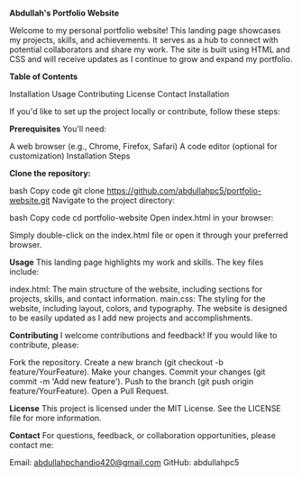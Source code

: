 **Abdullah's Portfolio Website**

Welcome to my personal portfolio website! This landing page showcases my projects, skills, and achievements. It serves as a hub to connect with potential collaborators and share my work. The site is built using HTML and CSS and will receive updates as I continue to grow and expand my portfolio.

**Table of Contents**

Installation
Usage
Contributing
License
Contact
Installation

If you'd like to set up the project locally or contribute, follow these steps:

**Prerequisites**
You'll need:

A web browser (e.g., Chrome, Firefox, Safari)
A code editor (optional for customization)
Installation Steps

**Clone the repository:**

bash
Copy code
git clone https://github.com/abdullahpc5/portfolio-website.git
Navigate to the project directory:

bash
Copy code
cd portfolio-website
Open index.html in your browser:

Simply double-click on the index.html file or open it through your preferred browser.

**Usage**
This landing page highlights my work and skills. The key files include:

index.html: The main structure of the website, including sections for projects, skills, and contact information.
main.css: The styling for the website, including layout, colors, and typography.
The website is designed to be easily updated as I add new projects and accomplishments.

**Contributing**
I welcome contributions and feedback! If you would like to contribute, please:

Fork the repository.
Create a new branch (git checkout -b feature/YourFeature).
Make your changes.
Commit your changes (git commit -m 'Add new feature').
Push to the branch (git push origin feature/YourFeature).
Open a Pull Request.

**License**
This project is licensed under the MIT License. See the LICENSE file for more information.

**Contact**
For questions, feedback, or collaboration opportunities, please contact me:

Email: abdullahpchandio420@gmail.com
GitHub: abdullahpc5
